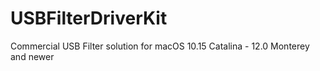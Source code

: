 # USBFilterDriverKit
Commercial USB Filter solution for macOS 10.15 Catalina - 12.0 Monterey and newer
